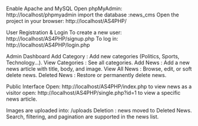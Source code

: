 Enable Apache and MySQL 
Open phpMyAdmin: http://localhost/phpmyadmin
import the database :news_cms
Open the project in your browser: http://localhost/AS4PHP/

User Registration & Login
To create a new user: http://localhost/AS4PHP/signup.php
To log in: http://localhost/AS4PHP/login.php

Admin Dashboard
Add Category : Add new categories (Politics, Sports, Technology...).
View Categories : See all categories.
Add News : Add a new news article with title, body, and image.
View All News : Browse, edit, or soft delete news.
Deleted News : Restore or permanently delete news.

Public Interface 
Open: http://localhost/AS4PHP/index.php
to view news as a visitor open: http://localhost/AS4PHP/single.php?id=1
to view a specific news article.

Images are uploaded into: /uploads
Deletion : news moved to Deleted News.
Search, filtering, and pagination are supported in the news list.
